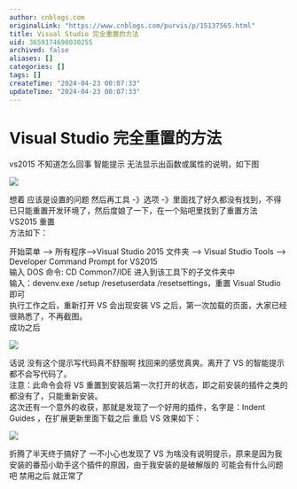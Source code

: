 ```yaml
---
author: cnblogs.com
originalLink: "https://www.cnblogs.com/purvis/p/15137565.html"
title: Visual Studio 完全重置的方法
uid: 3659174698030255
archived: false
aliases: []
categories: []
tags: []
createTime: "2024-04-23 00:07:33"
updateTime: "2024-04-23 00:07:33"
---
```


# Visual Studio 完全重置的方法

vs2015 不知道怎么回事 智能提示 无法显示出函数或属性的说明，如下图

![](https://img2020.cnblogs.com/blog/1159953/202108/1159953-20210813151759287-340473281.png)

想着 应该是设置的问题 然后再工具 -》选项 -》里面找了好久都没有找到，不得已只能重置开发环境了，然后度娘了一下，在一个贴吧里找到了重置方法  
VS2015 重置  
方法如下：

开始菜单 –> 所有程序–>Visual Studio 2015 文件夹 –> Visual Studio Tools –> Developer Command Prompt for VS2015  
输入 DOS 命令: CD Common7/IDE 进入到该工具下的子文件夹中  
输入：devenv.exe /setup /resetuserdata /resetsettings，重置 Visual Studio 即可  
执行工作之后，重新打开 VS 会出现安装 VS 之后，第一次加载的页面，大家已经很熟悉了，不再截图。  
成功之后

![](https://img2020.cnblogs.com/blog/1159953/202108/1159953-20210813151811378-1089871099.png)

话说 没有这个提示写代码真不舒服啊 找回来的感觉真爽。离开了 VS 的智能提示 都不会写代码了。  
注意：此命令会将 VS 重置到安装后第一次打开的状态，即之前安装的插件之类的都没有了，只能重新安装。  
这次还有一个意外的收获，那就是发现了一个好用的插件，名字是：Indent Guides ，在扩展更新里面下载之后 重启 VS 效果如下：

![](https://img2020.cnblogs.com/blog/1159953/202108/1159953-20210813151840635-1934176574.png)

折腾了半天终于搞好了 一不小心也发现了 VS 为啥没有说明提示，原来是因为我安装的番茄小助手这个插件的原因，由于我安装的是破解版的 可能会有什么问题吧 禁用之后 就正常了

